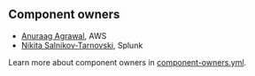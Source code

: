 ## Component owners

- [Anuraag Agrawal](https://github.com/anuraaga), AWS
- [Nikita Salnikov-Tarnovski](https://github.com/iNikem), Splunk

Learn more about component owners in [component-owners.yml](../.github/workflows/component-owners.yml).
